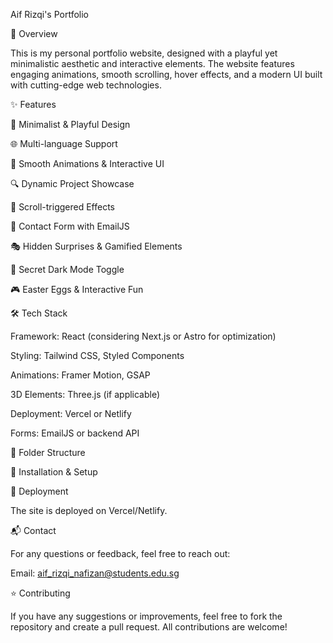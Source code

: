 Aif Rizqi's Portfolio



🚀 Overview

This is my personal portfolio website, designed with a playful yet minimalistic aesthetic and interactive elements. The website features engaging animations, smooth scrolling, hover effects, and a modern UI built with cutting-edge web technologies.

✨ Features

🎨 Minimalist & Playful Design

🌐 Multi-language Support

🚀 Smooth Animations & Interactive UI

🔍 Dynamic Project Showcase

📜 Scroll-triggered Effects

💌 Contact Form with EmailJS

🎭 Hidden Surprises & Gamified Elements

🌙 Secret Dark Mode Toggle

🎮 Easter Eggs & Interactive Fun

🛠 Tech Stack

Framework: React (considering Next.js or Astro for optimization)

Styling: Tailwind CSS, Styled Components

Animations: Framer Motion, GSAP

3D Elements: Three.js (if applicable)

Deployment: Vercel or Netlify

Forms: EmailJS or backend API

📂 Folder Structure

📌 Installation & Setup

🚀 Deployment

The site is deployed on Vercel/Netlify. 

📬 Contact

For any questions or feedback, feel free to reach out:

Email: aif_rizqi_nafizan@students.edu.sg


⭐ Contributing

If you have any suggestions or improvements, feel free to fork the repository and create a pull request. All contributions are welcome!
